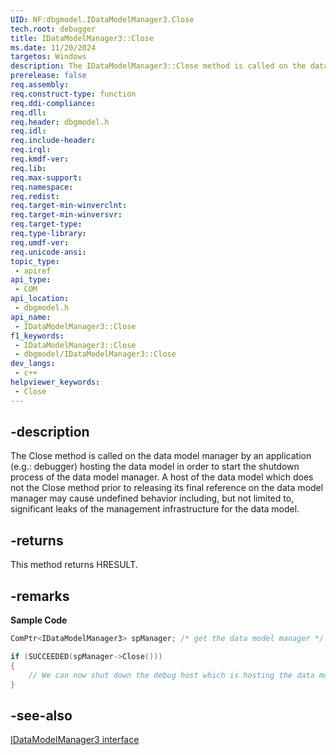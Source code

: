 ```yaml
---
UID: NF:dbgmodel.IDataModelManager3.Close
tech.root: debugger
title: IDataModelManager3::Close
ms.date: 11/20/2024
targetos: Windows
description: The IDataModelManager3::Close method is called on the data model manager by an application (debugger) hosting the data model in order to start the shutdown process of the data model manager.
prerelease: false
req.assembly: 
req.construct-type: function
req.ddi-compliance: 
req.dll: 
req.header: dbgmodel.h
req.idl: 
req.include-header: 
req.irql: 
req.kmdf-ver: 
req.lib: 
req.max-support: 
req.namespace: 
req.redist: 
req.target-min-winverclnt: 
req.target-min-winversvr: 
req.target-type: 
req.type-library: 
req.umdf-ver: 
req.unicode-ansi: 
topic_type:
 - apiref
api_type:
 - COM
api_location:
 - dbgmodel.h
api_name:
 - IDataModelManager3::Close
f1_keywords:
 - IDataModelManager3::Close
 - dbgmodel/IDataModelManager3::Close
dev_langs:
 - c++
helpviewer_keywords:
 - Close
---
```


## -description

The Close method is called on the data model manager by an application (e.g.: debugger) hosting the data model in order to start the shutdown process of the data model manager. A host of the data model which does not the Close method prior to releasing its final reference on the data model manager may cause undefined behavior including, but not limited to, significant leaks of the management infrastructure for the data model.

## -returns

This method returns HRESULT.

## -remarks

**Sample Code**

```cpp
ComPtr<IDataModelManager3> spManager; /* get the data model manager */

if (SUCCEEDED(spManager->Close()))
{
    // We can now shut down the debug host which is hosting the data model.
}

```

## -see-also

[IDataModelManager3 interface](nn-dbgmodel-idatamodelmanager3.md)